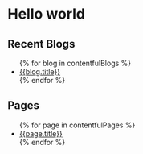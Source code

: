 # Hello world

## Recent Blogs

<ul>
{% for blog in contentfulBlogs %}
<li><a href="{{blog.slug | url}}">{{blog.title}}</a></li>
{% endfor %}
</ul>

## Pages

<ul>
{% for page in contentfulPages %}
<li><a href="{{page.slug | url}}">{{page.title}}</a></li>
{% endfor %}
</ul>
